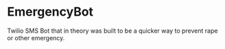 # EmergencyBot

Twilio SMS Bot that in theory was built to be a quicker way to prevent rape or other emergency. 
